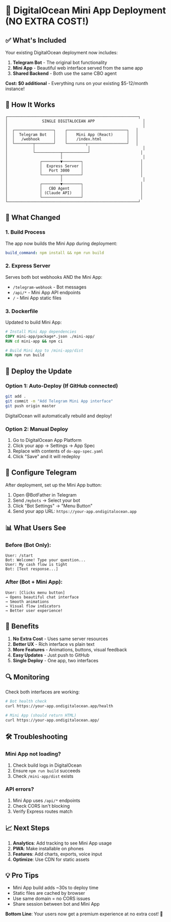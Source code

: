 # 🚀 DigitalOcean Mini App Deployment (NO EXTRA COST!)

## ✅ What's Included

Your existing DigitalOcean deployment now includes:
1. **Telegram Bot** - The original bot functionality
2. **Mini App** - Beautiful web interface served from the same app
3. **Shared Backend** - Both use the same CBO agent

**Cost: $0 additional** - Everything runs on your existing $5-12/month instance!

## 📱 How It Works

```
┌─────────────────────────────────────────────────────────┐
│               SINGLE DIGITALOCEAN APP                     │
│                                                           │
│  ┌─────────────────┐    ┌──────────────────────────┐   │
│  │  Telegram Bot   │    │    Mini App (React)      │   │
│  │   /webhook      │    │    /index.html           │   │
│  └────────┬────────┘    └────────┬─────────────────┘   │
│           │                       │                       │
│           └───────────┬───────────┘                      │
│                       │                                   │
│              ┌────────▼────────┐                         │
│              │  Express Server │                         │
│              │   Port 3000     │                         │
│              └────────┬────────┘                         │
│                       │                                   │
│              ┌────────▼────────┐                         │
│              │   CBO Agent     │                         │
│              │ (Claude API)    │                         │
│              └─────────────────┘                         │
└─────────────────────────────────────────────────────────┘
```

## 🔧 What Changed

### 1. Build Process
The app now builds the Mini App during deployment:
```yaml
build_command: npm install && npm run build
```

### 2. Express Server
Serves both bot webhooks AND the Mini App:
- `/telegram-webhook` - Bot messages
- `/api/*` - Mini App API endpoints  
- `/` - Mini App static files

### 3. Dockerfile
Updated to build Mini App:
```dockerfile
# Install Mini App dependencies
COPY mini-app/package*.json ./mini-app/
RUN cd mini-app && npm ci

# Build Mini App to /mini-app/dist
RUN npm run build
```

## 🚀 Deploy the Update

### Option 1: Auto-Deploy (If GitHub connected)
```bash
git add .
git commit -m "Add Telegram Mini App interface"
git push origin master
```
DigitalOcean will automatically rebuild and deploy!

### Option 2: Manual Deploy
1. Go to DigitalOcean App Platform
2. Click your app → Settings → App Spec
3. Replace with contents of `do-app-spec.yaml`
4. Click "Save" and it will redeploy

## 🔗 Configure Telegram

After deployment, set up the Mini App button:

1. Open @BotFather in Telegram
2. Send `/mybots` → Select your bot
3. Click "Bot Settings" → "Menu Button"
4. Send your app URL: `https://your-app.ondigitalocean.app`

## 📊 What Users See

### Before (Bot Only):
```
User: /start
Bot: Welcome! Type your question...
User: My cash flow is tight
Bot: [Text response...]
```

### After (Bot + Mini App):
```
User: [Clicks menu button]
→ Opens beautiful chat interface
→ Smooth animations
→ Visual flow indicators
→ Better user experience!
```

## 🎯 Benefits

1. **No Extra Cost** - Uses same server resources
2. **Better UX** - Rich interface vs plain text
3. **More Features** - Animations, buttons, visual feedback
4. **Easy Updates** - Just push to GitHub
5. **Single Deploy** - One app, two interfaces

## 🔍 Monitoring

Check both interfaces are working:
```bash
# Bot health check
curl https://your-app.ondigitalocean.app/health

# Mini App (should return HTML)
curl https://your-app.ondigitalocean.app/
```

## 🛠️ Troubleshooting

### Mini App not loading?
1. Check build logs in DigitalOcean
2. Ensure `npm run build` succeeds
3. Check `/mini-app/dist` exists

### API errors?
1. Mini App uses `/api/*` endpoints
2. Check CORS isn't blocking
3. Verify Express routes match

## 📈 Next Steps

1. **Analytics**: Add tracking to see Mini App usage
2. **PWA**: Make installable on phones
3. **Features**: Add charts, exports, voice input
4. **Optimize**: Use CDN for static assets

## 💡 Pro Tips

- Mini App build adds ~30s to deploy time
- Static files are cached by browser
- Use same domain = no CORS issues
- Share session between bot and Mini App

**Bottom Line**: Your users now get a premium experience at no extra cost! 🎉